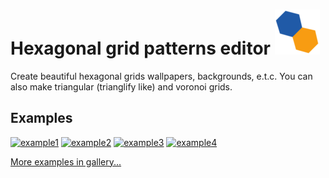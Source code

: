 # Hexagonal grid patterns editor ![Logo](https://github.com/flytaly/hexagon-grid/blob/master/public/icons/apple-icon-72x72.png) 

Create beautiful hexagonal grids wallpapers, backgrounds, e.t.c. You can also make triangular (trianglify like) and voronoi grids.

## Examples 

[![example1](https://res.cloudinary.com/flytaly/image/upload/w_350,c_scale/v1594998717/hexagons/hex_026_540p.png)](https://hexagons.now.sh/#w=1920;h=1080;s=3;or=f;v=10;b=0;seed=5418455;nz=20;nh=0;ns=0;nl=3;nx=-21;ny=0;nid=line;n2=0.3;gt=h;gs=1.15;gx=1;gy=1;cb=646464,10;cbg=1f5aa8;pal=f8a116:1f5aa8)
[![example2](https://res.cloudinary.com/flytaly/image/upload/w_350,c_scale/v1594998717/hexagons/hex_017_540p.png)](https://hexagons.now.sh/#w=1920;h=1080;s=2;or=p;v=10;b=0;seed=5632321;nz=12;nh=0;ns=0;nl=0;nx=-5;ny=0;nid=cubic;n2=0.3;gt=h;gs=1;gx=1;gy=1;gxy=y;cb=646464,10;pal=272d4d:b83564:ff6a5a:ffb350:83b8aa)
[![example3](https://res.cloudinary.com/flytaly/image/upload/w_350,c_scale/v1594998717/hexagons/hex_005_540p.png)](https://hexagons.now.sh/#w=1920;h=1080;s=4;or=p;v=10;b=10;seed=4822568;nz=6;nh=0;ns=0;nl=68;nx=0;ny=0;nid=diagonal;n2=0.55;gt=h;gs=1.1;gx=1;gy=1;cb=646464,10;cbg=000000;pal=000000,0:000000,0:2b9fa1:2b9fa1:adcc33:adcc33:000000,0:000000,0)
[![example4](https://res.cloudinary.com/flytaly/image/upload/w_350,c_scale/v1594998717/hexagons/hex_032_540p.png)](https://hexagons.now.sh/#w=1920;h=1080;s=3;or=p;v=10;b=0;seed=9974920;nz=16;nh=1;ns=15;nl=20;nx=0;ny=0;nid=sin;n2=0.25;gt=h;gs=1;gx=1;gy=1;cb=3a3985,28;cbg=339acc;pal=339acc)

[More examples in gallery...](https://hexagons.now.sh/gallery)
